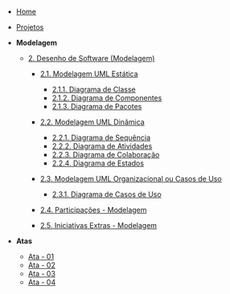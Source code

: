 <!-- docs/_sidebar.md -->

- [Home](/README.md)
- [Projetos](/Projeto/Projeto.md)

- **Modelagem**
  - [2. Desenho de Software (Modelagem)](/Modelagem/2.Modelagem.md)
    - [2.1. Modelagem UML Estática](/Modelagem/2.1.ModelagemEstatica.md)
      - [2.1.1. Diagrama de Classe](/Projeto/2.1.1.DiagramaDeClasses.md)
      - [2.1.2. Diagrama de Componentes](/Modelagem/2.1.2.DiagramadeComponentes.md)
      - [2.1.3. Diagrama de Pacotes](/Modelagem/2.1.3.DiagramaPacotes.md)

    - [2.2. Modelagem UML Dinâmica](/Modelagem/2.2.ModelagemDinamica.md)
      - [2.2.1. Diagrama de Sequência](/Modelagem/2.2.1.DiagramaSequencia.md)
      - [2.2.2. Diagrama de Atividades](/Projeto/2.2.2.DiagramaDeAtividades.md)
      - [2.2.3. Diagrama de Colaboração](/Projeto/2.2.3.DiagramaDeColaboracao.md)
      - [2.2.4. Diagrama de Estados](/Projeto/2.2.4.DiagramaDeEstados.md)

    - [2.3. Modelagem UML Organizacional ou Casos de Uso](/Modelagem/2.3.ModelagemOrganizacionalCasosDeUso.md)
      - [2.3.1. Diagrama de Casos de Uso](/Projeto/2.3.1.DiagramaDeCasoDeUso.md)
    - [2.4. Participações - Modelagem](/Modelagem/2.4.ParticipacoesModelagem.md)
    - [2.5. Iniciativas Extras - Modelagem](/Modelagem/2.5.IniciativasExtras.md)

- **Atas**
  - [Ata - 01](atas/ata_01.md)
  - [Ata - 02](atas/ata_02.md)
  - [Ata - 03](atas/ata_03.md)
  - [Ata - 04](atas/ata_04.md)